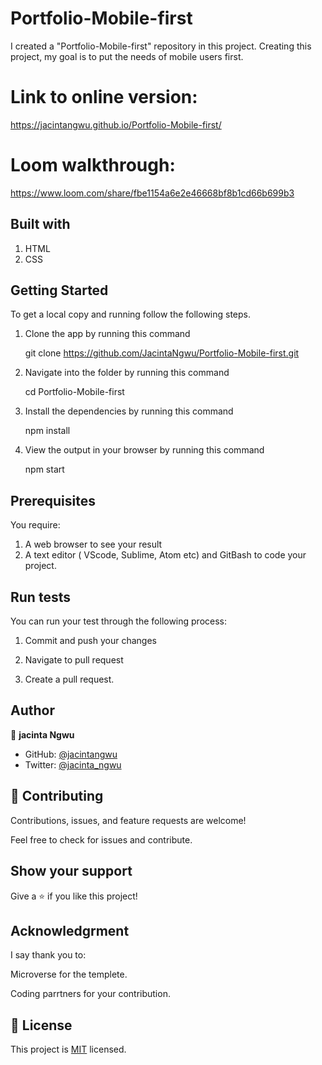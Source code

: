 # Portfolio-Mobile-first
I created a "Portfolio-Mobile-first" repository in this project. Creating this project, my goal is to put the needs of mobile users first.

# Link to online version:
https://jacintangwu.github.io/Portfolio-Mobile-first/

# Loom walkthrough:
https://www.loom.com/share/fbe1154a6e2e46668bf8b1cd66b699b3

## Built with
1. HTML
2. CSS

## Getting Started

To get a local copy and running follow the following steps.

1. Clone the app by running this command

    git clone https://github.com/JacintaNgwu/Portfolio-Mobile-first.git

2. Navigate into the folder by running this command

    cd Portfolio-Mobile-first

3. Install the dependencies by running this command

    npm install

4. View the output in your browser by running this command

    npm start

## Prerequisites

You require:

1.  A web browser to see your result
2.  A text editor ( VScode, Sublime, Atom etc) and GitBash to code your project.  


## Run tests

You can run your test through the following process:

1. Commit and push your changes

2. Navigate to pull request

3. Create a pull request.


## Author

👤 **jacinta Ngwu**

- GitHub: [@jacintangwu](https://github.com/JacintaNgwu/Hello-World.git)
- Twitter: [@jacinta_ngwu](https://twitter.com/jacinta_ngwu)



## 🤝 Contributing

Contributions, issues, and feature requests are welcome!

Feel free to check for issues and contribute.

## Show your support

Give a ⭐️ if you like this project!

## Acknowledgrment
I say thank you to:

Microverse for the templete.

Coding parrtners for your contribution.


## 📝 License

This project is [MIT](./MIT.md) licensed.




